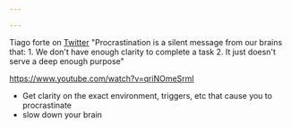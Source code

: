 ```yaml
---

---
```



Tiago forte on [Twitter](https://twitter.com/fortelabs/status/1713677630115848363)
"Procrastination is a silent message from our brains that: 1. We don't have enough clarity to complete a task 2. It just doesn't serve a deep enough purpose"

https://www.youtube.com/watch?v=qriNOmeSrmI

- Get clarity on the exact environment, triggers, etc that cause you to procrastinate
- slow down your brain